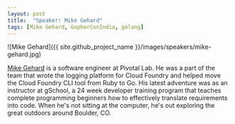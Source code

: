 ```yaml
---
layout: post
title:  "Speaker: Mike Gehard"
tags: [Mike Gehard, GopherConIndia, golang]
---
```


![Mike Gehard]({{ site.github_project_name }}/images/speakers/mike-gehard.jpg)

[Mike Gehard](https://twitter.com/mikegehard) is a software engineer at Pivotal Lab. He was a part of the team that wrote the logging platform for Cloud Foundry and helped move the Cloud Foundry CLI tool from Ruby to Go. His latest adventure was as an instructor at gSchool, a 24 week developer training program that teaches complete programming beginners how to effectively translate requirements into code. When he's not sitting at the computer, he's out exploring the great outdoors around Boulder, CO.

